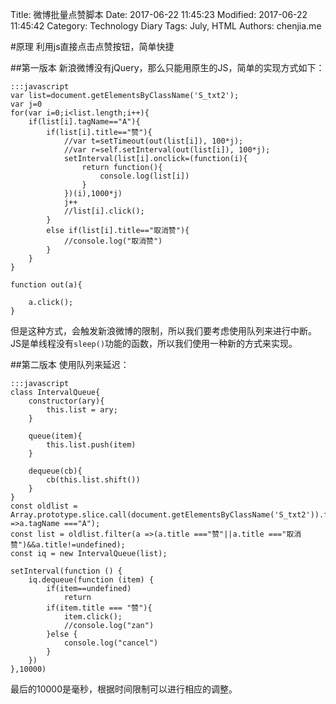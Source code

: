 Title: 微博批量点赞脚本
Date: 2017-06-22 11:45:23
Modified: 2017-06-22 11:45:42
Category: Technology Diary
Tags: July, HTML
Authors: chenjia.me 

#原理
利用js直接点击点赞按钮，简单快捷

##第一版本
新浪微博没有jQuery，那么只能用原生的JS，简单的实现方式如下：

	:::javascript
	var list=document.getElementsByClassName('S_txt2');
	var j=0
	for(var i=0;i<list.length;i++){
	    if(list[i].tagName=="A"){
	        if(list[i].title=="赞"){
	            //var t=setTimeout(out(list[i]), 100*j);
	            //var r=self.setInterval(out(list[i]), 100*j);
	            setInterval(list[i].onclick=(function(i){
	                return function(){
	                    console.log(list[i])
	                }
	            })(i),1000*j)
	            j++
	            //list[i].click();
	        }
	        else if(list[i].title=="取消赞"){
	            //console.log("取消赞")
	        }
	    }
	}
	
	function out(a){
	   
	    a.click();
	}
	
但是这种方式，会触发新浪微博的限制，所以我们要考虑使用队列来进行中断。JS是单线程没有`sleep()`功能的函数，所以我们使用一种新的方式来实现。

##第二版本
使用队列来延迟：

	:::javascript
	class IntervalQueue{
	    constructor(ary){
	        this.list = ary;
	    }
	
	    queue(item){
	        this.list.push(item)
	    }
	
	    dequeue(cb){
	        cb(this.list.shift())
	    }
	}
	const oldlist = Array.prototype.slice.call(document.getElementsByClassName('S_txt2')).filter(a =>a.tagName ==="A");
	const list = oldlist.filter(a =>(a.title ==="赞"||a.title ==="取消赞")&&a.title!=undefined);
	const iq = new IntervalQueue(list);
	
	setInterval(function () {
	    iq.dequeue(function (item) {
	        if(item==undefined)
	            return
	        if(item.title === "赞"){
	            item.click();
	            //console.log("zan")
	        }else {
	            console.log("cancel")
	        }
	    })
	},10000)
	
	
最后的10000是毫秒，根据时间限制可以进行相应的调整。